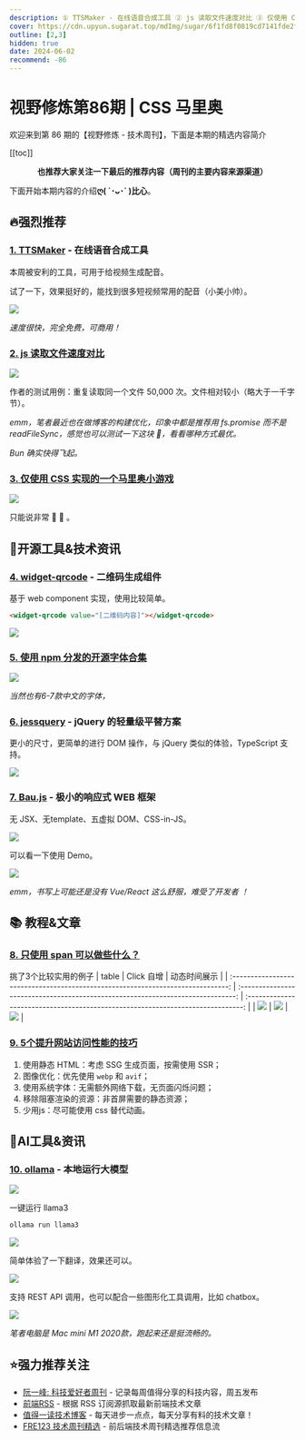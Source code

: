 ```yaml
---
description: ① TTSMaker - 在线语音合成工具 ② js 读取文件速度对比 ③ 仅使用 CSS 实现的一个马里奥小游戏 ④ widget-qrcode - 二维码生成组件 ⑤ 使用 npm 分发的开源字体合集 ⑥ jessquery - jQuery 的轻量级平替方案 ⑦ Bau.js - 极小的响应式 WEB 框架 ⑧ 只使用 span 可以做些什么？ ⑨ 5个提升网站访问性能的技巧 ⑩ ollama - 本地运行大模型
cover: https://cdn.upyun.sugarat.top/mdImg/sugar/6f1fd8f0819cd7141fde2f318214074f
outline: [2,3]
hidden: true
date: 2024-06-02
recommend: -86
---
```


# 视野修炼第86期 | CSS 马里奥

欢迎来到第 86 期的【视野修炼 - 技术周刊】，下面是本期的精选内容简介

[[toc]]

<center>

**​也推荐大家关注一下最后的推荐内容（周刊的主要内容来源渠道）**

</center>

下面开始本期内容的介绍**ღ( ´･ᴗ･` )比心**。

## 🔥强烈推荐
### [1. TTSMaker](https://ttsmaker.cn/) - 在线语音合成工具
本周被安利的工具，可用于给视频生成配音。

试了一下，效果挺好的，能找到很多短视频常用的配音（小美小帅）。

![](https://cdn.upyun.sugarat.top/mdImg/sugar/5d638019f32e2c894f6ad0b425f9c585)

*速度很快，完全免费，可商用！*

### [2. js 读取文件速度对比](https://lemire.me/blog/2024/03/12/how-to-read-files-quickly-in-javascript/)

![](https://cdn.upyun.sugarat.top/mdImg/sugar/eb5a7c6c550e00f88ad7659d66bbe7a9)

作者的测试用例：重复读取同一个文件 50,000 次。文件相对较小（略大于一千字节）。

*emm，笔者最近也在做博客的构建优化，印象中都是推荐用 fs.promise 而不是 readFileSync，感觉也可以测试一下这块 🤔，看看哪种方式最优。*

*Bun 确实快得飞起。*

### [3. 仅使用 CSS 实现的一个马里奥小游戏](https://codepen.io/t_afif/pen/JjqEdJv)

![](https://cdn.upyun.sugarat.top/mdImg/sugar/6f1fd8f0819cd7141fde2f318214074f)

只能说非常 🐂 🍺 。


## 🔧开源工具&技术资讯
### [4. widget-qrcode](https://github.com/mumuy/widget-qrcode?tab=readme-ov-file) - 二维码生成组件

基于 web component 实现，使用比较简单。

```html
<widget-qrcode value="[二维码内容]"></widget-qrcode>
```

![](https://cdn.upyun.sugarat.top/mdImg/sugar/827cfeb5e0f5032fb22e7055d35d8b14)


### [5. 使用 npm 分发的开源字体合集](https://fontsource.org/)

![](https://cdn.upyun.sugarat.top/mdImg/sugar/90d6ac48f06351d8a5f42a487e5f802f)

*当然也有6-7款中文的字体，*

### [6. jessquery](https://github.com/jazzypants1989/jessquery) - jQuery 的轻量级平替方案

更小的尺寸，更简单的进行 DOM 操作，与 jQuery 类似的体验，TypeScript 支持。

![](https://cdn.upyun.sugarat.top/mdImg/sugar/e5bc6611571d87d6da43a19172e74bb7)

### [7. Bau.js](https://github.com/grucloud/bau) - 极小的响应式 WEB 框架

无 JSX、无template、五虚拟 DOM、CSS-in-JS。

![](https://cdn.upyun.sugarat.top/mdImg/sugar/32dc7a704c8d70c0a221edb5e61d32be)

可以看一下使用 Demo。

![](https://cdn.upyun.sugarat.top/mdImg/sugar/d5a5c9276833fc156f89ce82a9feebcc)

*emm，书写上可能还是没有 Vue/React 这么舒服，难受了开发者 ！*
## 📚 教程&文章

### [8. 只使用 span 可以做些什么？](https://onlyspans.net/)

挑了3个比较实用的例子
|                                      table                                      |                                   Click 自增                                    |                                  动态时间展示                                   |
| :-----------------------------------------------------------------------------: | :-----------------------------------------------------------------------------: | :-----------------------------------------------------------------------------: |
| ![](https://cdn.upyun.sugarat.top/mdImg/sugar/00dfe35a2f22007c27bc0737372d0303) | ![](https://cdn.upyun.sugarat.top/mdImg/sugar/4ff22c25f3f09aa2cbcc0272b4deeef2) | ![](https://cdn.upyun.sugarat.top/mdImg/sugar/2d53548bb7e72b9304d1fc865404b741) |


### [9. 5个提升网站访问性能的技巧](https://blog.sentry.io/5-easy-tips-to-improve-your-personal-website-performance/)

1. 使用静态 HTML：考虑 SSG 生成页面，按需使用 SSR；
2. 图像优化：优先使用 `webp` 和 `avif`；
3. 使用系统字体：无需额外网络下载，无页面闪烁问题；
4. 移除阻塞渲染的资源：非首屏需要的静态资源；
5. 少用js：尽可能使用 css 替代动画。


## 🤖AI工具&资讯
### [10. ollama](https://github.com/ollama/ollama) - 本地运行大模型

![](https://cdn.upyun.sugarat.top/mdImg/sugar/39a059d64abf44555d9f6e77dcc6de44)

一键运行 llama3 
```sh
ollama run llama3
```

![](https://cdn.upyun.sugarat.top/mdImg/sugar/8a833f869872f0fec9426cc7414ca56b)

简单体验了一下翻译，效果还可以。

![](https://cdn.upyun.sugarat.top/mdImg/sugar/c1f79baab0d8d24fb5a9d58042fca906)

支持 REST API 调用，也可以配合一些图形化工具调用，比如 chatbox。

![](https://cdn.upyun.sugarat.top/mdImg/sugar/e511b54d3787870f2236d03bfe7ca8d7)

*笔者电脑是 Mac mini M1 2020款，跑起来还是挺流畅的。*

## ⭐️强力推荐关注

* [阮一峰: 科技爱好者周刊](https://www.ruanyifeng.com/blog/archives.html) - 记录每周值得分享的科技内容，周五发布
* [前端RSS](https://fed.chanceyu.com/) - 根据 RSS 订阅源抓取最新前端技术文章
* [值得一读技术博客](https://daily-blog.chlinlearn.top/) - 每天进步一点点，每天分享有料的技术文章！
* [FRE123 技术周刊精选](https://www.fre123.com/weekly) - 前后端技术周刊精选推荐信息流
